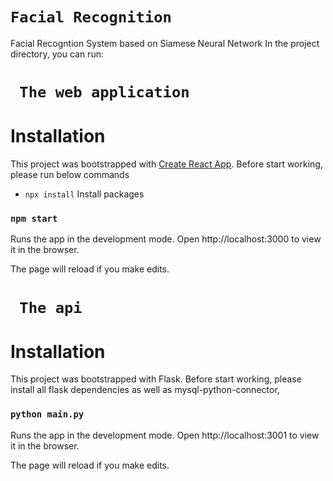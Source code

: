 # `Facial Recognition`
 Facial Recogntion System based on Siamese Neural Network
In the project directory, you can run:

# ` The web application`

# Installation

This project was bootstrapped with [Create React App](https://github.com/facebook/create-react-app).
Before start working, please run below commands

- `npx install` Install packages

### `npm start`
Runs the app in the development mode.
Open http://localhost:3000 to view it in the browser.

The page will reload if you make edits.

# ` The api`

# Installation

This project was bootstrapped with Flask.
Before start working, please install all flask dependencies as well as mysql-python-connector,


### `python main.py`
Runs the app in the development mode.
Open http://localhost:3001 to view it in the browser.

The page will reload if you make edits.
